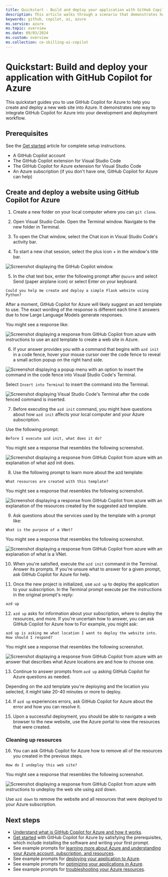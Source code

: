 ```yaml
---
title: Quickstart - Build and deploy your application with GitHub Copilot for Azure
description: This article walks through a scenario that demonstrates how to integrate GitHub Copilot for Azure Visual Studio Code extension into a developer's workflow.
keywords: github, copilot, ai, azure
ms.service: azure
ms.topic: overview
ms.date: 09/03/2024
ms.custom: overview
ms.collection: ce-skilling-ai-copilot
---
```


# Quickstart: Build and deploy your application with GitHub Copilot for Azure

This quickstart guides you to use GitHub Copilot for Azure to help you create and deploy a new web site into Azure. It demonstrates one way to integrate GitHub Copilot for Azure into your development and deployment workflow.

## Prerequisites

See the [Get started](get-started.md) article for complete setup instructions.

- A GitHub Copilot account
- The GitHub Copilot extension for Visual Studio Code
- The GitHub Copilot for Azure extension for Visual Studio Code
- An Azure subscription (if you don't have one, GitHub Copilot for Azure can help)

## Create and deploy a website using GitHub Copilot for Azure

1. Create a new folder on your local computer where you can `git clone`.

2. Open Visual Studio Code. Open the Terminal window. Navigate to the new folder in Terminal. 

3. To open the Chat window, select the Chat icon in Visual Studio Code's activity bar.

4. To start a new chat session, select the plus icon + in the window's title bar.

![Screenshot displaying the GitHub Copilot window.](media/quickstart-ask-copilot.png)

5. In the chat text box, enter the following prompt after `@azure` and select Send (paper airplane icon) or select Enter on your keyboard.

```prompt
Could you help me create and deploy a simple Flask website using Python?
```

After a moment, GitHub Copilot for Azure will likely suggest an azd template to use. The exact wording of the response is different each time it answers due to how Large Language Models generate responses.

You might see a response like:

![Screenshot displaying a response from GitHub Copilot from azure with instructions to use an azd template to create a web site in Azure.](media/quickstart-create.png)


6. If your answer provides you with a command that begins with `azd init` in a code fence, hover your mouse cursor over the code fence to reveal a small action popup on the right hand side.

![Screenshot displaying a popup menu with an option to insert the command in the code fence into Visual Studio Code's Terminal.](media/quickstart-insert.png)

Select `Insert into Terminal` to insert the command into the Terminal.

![Screenshot displaying Visual Studio Code's Terminal after the code fenced command is inserted.](media/quickstart-inserted.png)

7. Before executing the `azd init` command, you might have questions about how `azd init` affects your local computer and  your Azure subscription.

Use the following prompt:

```prompt
Before I execute azd init, what does it do?
```
You might see a response that resembles the following screenshot.

![Screenshot displaying a response from GitHub Copilot from azure with an explanation of what azd init does.](media/quickstart-azd-init.png)


8. Use the following prompt to learn more about the azd template:

```prompt
What resources are created with this template?
```
You might see a response that resembles the following screenshot.

![Screenshot displaying a response from GitHub Copilot from azure with an explanation of the resources created by the suggested azd template.](media/quickstart-resources.png)

9. Ask questions about the services used by the template with a prompt like:

```prompt
What is the purpose of a VNet?
```
You might see a response that resembles the following screenshot.

![Screenshot displaying a response from GitHub Copilot from azure with an explanation of what is a VNet.](media/quickstart-location.png)

10. When you're satisfied, execute the `azd init` command in the Terminal. Answer its prompts. If you're unsure what to answer for a given prompt, ask GitHub Copilot for Azure for help.


11. Once the new project is initialized, use `azd up` to deploy the application to your subscription. In the Terminal prompt execute per the instructions in the original prompt's reply:

```cmd
azd up
```

12. `azd up` asks for information about your subscription, where to deploy the resources, and more. If you're uncertain how to answer, you can ask GitHub Copilot for Azure how to  For example, you might ask:

```prompt
azd up is asking me what location I want to deploy the website into. How should I respond?
```

You might see a response that resembles the following screenshot.

![Screenshot displaying a response from GitHub Copilot from azure with an answer that describes what Azure locations are and how to choose one.](media/quickstart-location.png)

13. Continue to answer prompts from `azd up` asking GitHub Copilot for Azure questions as needed.

Depending on the azd template you're deploying and the location you selected, it might take 20-40 minutes or more to deploy. 

14. If `azd up` experiences errors, ask GitHub Copilot for Azure about the error and how you can resolve it.

15. Upon a successful deployment, you should be able to navigate a web browser to the new website, use the Azure portal to view the resources that were created.

### Cleaning up resources

16. You can ask GitHub Copilot for Azure how to remove all of the resources you created in the previous steps.

```prompt
How do I undeploy this web site?
```

You might see a response that resembles the following screenshot.

![Screenshot displaying a response from GitHub Copilot from azure with instructions to undeploy the web site using azd down.](media/quickstart-undeploy.png)

Use `azd down` to remove the website and all resources that were deployed to your Azure subscription.

## Next steps

- [Understand what is GitHub Copilot for Azure and how it works](introduction.md).
- [Get started](get-started.md) with GitHub Copilot for Azure by satisfying the prerequisites, which include installing the software and writing your first prompt.
- See example prompts for [learning more about Azure and understanding your Azure account, subscription, and resources](learn-examples.md).
- See example prompts for [deploying your application to Azure](deploy-examples.md).
- See example prompts for [optimizing your applications in Azure](optimize-examples.md).
- See example prompts for [troubleshooting your Azure resources](troubleshoot-examples.md).

